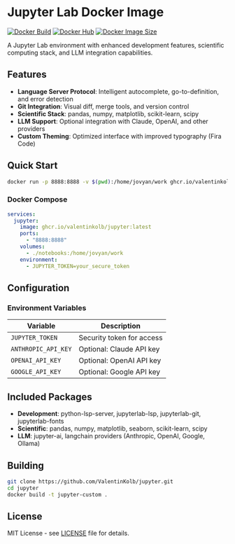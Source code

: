 # Jupyter Lab Docker Image

[![Docker Build](https://github.com/ValentinKolb/jupyter/actions/workflows/docker-build.yml/badge.svg)](https://github.com/ValentinKolb/jupyter/actions/workflows/docker-build.yml)
[![Docker Hub](https://img.shields.io/docker/pulls/valentinkolb/jupyter)](https://hub.docker.com/r/valentinkolb/jupyter)
[![Docker Image Size](https://img.shields.io/docker/image-size/valentinkolb/jupyter/latest)](https://hub.docker.com/r/valentinkolb/jupyter)

A Jupyter Lab environment with enhanced development features, scientific computing stack, and LLM integration capabilities.

## Features

- **Language Server Protocol**: Intelligent autocomplete, go-to-definition, and error detection
- **Git Integration**: Visual diff, merge tools, and version control
- **Scientific Stack**: pandas, numpy, matplotlib, scikit-learn, scipy
- **LLM Support**: Optional integration with Claude, OpenAI, and other providers
- **Custom Theming**: Optimized interface with improved typography (Fira Code)

## Quick Start

```bash
docker run -p 8888:8888 -v $(pwd):/home/jovyan/work ghcr.io/valentinkolb/jupyter:latest
```

### Docker Compose

```yaml
services:
  jupyter:
    image: ghcr.io/valentinkolb/jupyter:latest
    ports:
      - "8888:8888"
    volumes:
      - ./notebooks:/home/jovyan/work
    environment:
      - JUPYTER_TOKEN=your_secure_token
```

## Configuration

### Environment Variables

| Variable | Description |
|----------|-------------|
| `JUPYTER_TOKEN` | Security token for access |
| `ANTHROPIC_API_KEY` | Optional: Claude API key |
| `OPENAI_API_KEY` | Optional: OpenAI API key |
| `GOOGLE_API_KEY` | Optional: Google API key |

## Included Packages

- **Development**: python-lsp-server, jupyterlab-lsp, jupyterlab-git, jupyterlab-fonts
- **Scientific**: pandas, numpy, matplotlib, seaborn, scikit-learn, scipy
- **LLM**: jupyter-ai, langchain providers (Anthropic, OpenAI, Google, Ollama)

## Building

```bash
git clone https://github.com/ValentinKolb/jupyter.git
cd jupyter
docker build -t jupyter-custom .
```

## License

MIT License - see [LICENSE](LICENSE) file for details.
